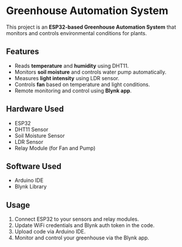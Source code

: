 # Greenhouse Automation System

This project is an **ESP32-based Greenhouse Automation System** that monitors and controls environmental conditions for plants.

## Features
- Reads **temperature** and **humidity** using DHT11.
- Monitors **soil moisture** and controls water pump automatically.
- Measures **light intensity** using LDR sensor.
- Controls **fan** based on temperature and light conditions.
- Remote monitoring and control using **Blynk app**.

## Hardware Used
- ESP32
- DHT11 Sensor
- Soil Moisture Sensor
- LDR Sensor
- Relay Module (for Fan and Pump)

## Software Used
- Arduino IDE
- Blynk Library

## Usage
1. Connect ESP32 to your sensors and relay modules.
2. Update WiFi credentials and Blynk auth token in the code.
3. Upload code via Arduino IDE.
4. Monitor and control your greenhouse via the Blynk app.

